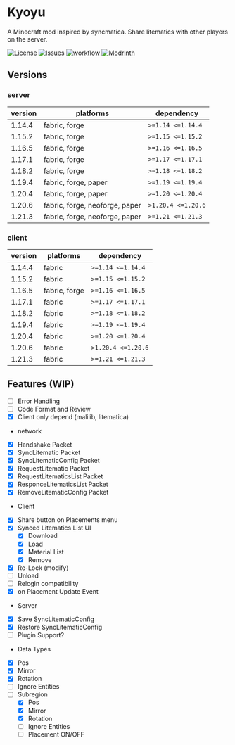 # Kyoyu

A Minecraft mod inspired by syncmatica.
Share litematics with other players on the server.

[![License](https://img.shields.io/github/license/Vulpeus-Server/kyoyu.svg)](http://www.gnu.org/licenses/lgpl-3.0.html)
[![Issues](https://img.shields.io/github/issues/Vulpeus-Server/kyoyu.svg)](https://github.com/Vulpeus-Server/kyoyu/issues)
[![workflow](https://github.com/Vulpeus-Server/kyoyu/actions/workflows/gradle.yml/badge.svg)](https://github.com/Vulpeus-Server/kyoyu/actions/workflows/gradle.yml)
[![Modrinth](https://img.shields.io/modrinth/dt/VozTPxB4?label=Modrinth%20Downloads)](https://modrinth.com/mod/VozTPxB4)

## Versions

### server
| version | platforms                      | dependency         |
|---------|--------------------------------|--------------------|
| 1.14.4  | fabric, forge                  | `>=1.14 <=1.14.4`  |
| 1.15.2  | fabric, forge                  | `>=1.15 <=1.15.2`  |
| 1.16.5  | fabric, forge                  | `>=1.16 <=1.16.5`  |
| 1.17.1  | fabric, forge                  | `>=1.17 <=1.17.1`  |
| 1.18.2  | fabric, forge                  | `>=1.18 <=1.18.2`  |
| 1.19.4  | fabric, forge, paper           | `>=1.19 <=1.19.4`  |
| 1.20.4  | fabric, forge, paper           | `>=1.20 <=1.20.4`  |
| 1.20.6  | fabric, forge, neoforge, paper | `>1.20.4 <=1.20.6` |
| 1.21.3  | fabric, forge, neoforge, paper | `>=1.21 <=1.21.3`  |

### client
| version | platforms     | dependency         |
|---------|---------------|--------------------|
| 1.14.4  | fabric        | `>=1.14 <=1.14.4`  |
| 1.15.2  | fabric        | `>=1.15 <=1.15.2`  |
| 1.16.5  | fabric, forge | `>=1.16 <=1.16.5`  |
| 1.17.1  | fabric        | `>=1.17 <=1.17.1`  |
| 1.18.2  | fabric        | `>=1.18 <=1.18.2`  |
| 1.19.4  | fabric        | `>=1.19 <=1.19.4`  |
| 1.20.4  | fabric        | `>=1.20 <=1.20.4`  |
| 1.20.6  | fabric        | `>1.20.4 <=1.20.6` |
| 1.21.3  | fabric        | `>=1.21 <=1.21.3`  |


## Features (WIP)

- [ ] Error Handling
- [ ] Code Format and Review
- [x] Client only depend (malilib, litematica)
- network
- [x] Handshake Packet
- [x] SyncLitematic Packet
- [x] SyncLitematicConfig Packet
- [x] RequestLitematic Packet
- [x] RequestLitematicsList Packet
- [x] ResponceLitematicsList Packet
- [x] RemoveLitematicConfig Packet
- Client
- [x] Share button on Placements menu
- [x] Synced Litematics List UI
    - [x] Download
    - [x] Load
    - [x] Material List
    - [x] Remove
- [x] Re-Lock (modify)
- [ ] Unload
- [ ] Relogin compatibility
- [x] on Placement Update Event
- Server
- [x] Save SyncLitematicConfig
- [x] Restore SyncLitematicConfig
- [ ] Plugin Support?
- Data Types
- [x] Pos
- [x] Mirror
- [x] Rotation
- [ ] Ignore Entities
- [ ] Subregion
    - [x] Pos
    - [x] Mirror
    - [x] Rotation
    - [ ] Ignore Entities
    - [ ] Placement ON/OFF